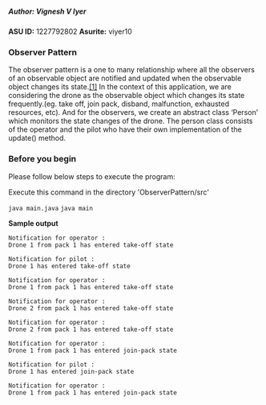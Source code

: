 ##### Author: Vignesh V Iyer
**ASU ID:** 1227792802
**Asurite:** viyer10

### Observer Pattern
The observer pattern is a one to many relationship where all the observers of an observable object are notified and updated when the observable object changes its state.[[1]](https://github.com/ajitpal/BookBank/blob/master/%5BO%60Reilly.%20Head%20First%5D%20-%20Head%20First%20Design%20Patterns%20-%20%5BFreeman%5D.pdf)
In the context of this application, we are considering the drone as the observable object which changes its state frequently.(eg. take off, join pack, disband, malfunction, exhausted resources, etc). And for the observers, we create an abstract class ‘Person’ which monitors the state changes of the drone. 
The person class consists of the operator and the pilot who have their own implementation of the update() method.

### Before you begin

Please follow below steps to execute the program:

Execute this command in the directory 'ObserverPattern/src'

`java main.java`
`java main`

**Sample output**
```
Notification for operator :
Drone 1 from pack 1 has entered take-off state

Notification for pilot :
Drone 1 has entered take-off state

Notification for operator :
Drone 1 from pack 1 has entered take-off state

Notification for operator :
Drone 2 from pack 1 has entered take-off state

Notification for operator :
Drone 2 from pack 1 has entered take-off state

Notification for operator :
Drone 1 from pack 1 has entered join-pack state

Notification for pilot :
Drone 1 has entered join-pack state

Notification for operator :
Drone 1 from pack 1 has entered join-pack state
```
